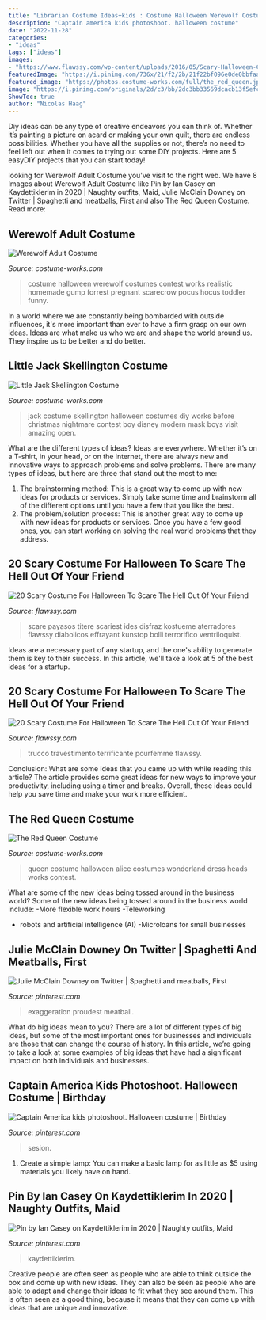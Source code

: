```yaml
---
title: "Librarian Costume Ideas+kids : Costume Halloween Werewolf Costumes Contest Works Realistic Homemade Gump Forrest Pregnant Scarecrow Pocus Hocus Toddler Funny"
description: "Captain america kids photoshoot. halloween costume"
date: "2022-11-28"
categories:
- "ideas"
tags: ["ideas"]
images:
- "https://www.flawssy.com/wp-content/uploads/2016/05/Scary-Halloween-Costume-Ideas-For-Girls.jpg"
featuredImage: "https://i.pinimg.com/736x/21/f2/2b/21f22bf096e0de0bbfaae182c3d78789.jpg"
featured_image: "https://photos.costume-works.com/full/the_red_queen.jpg"
image: "https://i.pinimg.com/originals/2d/c3/bb/2dc3bb33569dcacb13f5efc4ba8bcc84.jpg"
ShowToc: true
author: "Nicolas Haag"
---
```



Diy ideas can be any type of creative endeavors you can think of. Whether it’s painting a picture on acard or making your own quilt, there are endless possibilities. Whether you have all the supplies or not, there’s no need to feel left out when it comes to trying out some DIY projects. Here are 5 easyDIY projects that you can start today!

	

		
looking for Werewolf Adult Costume you've visit to the right web. We have 8 Images about Werewolf Adult Costume like Pin by Ian Casey on Kaydettiklerim in 2020 | Naughty outfits, Maid, Julie McClain Downey on Twitter | Spaghetti and meatballs, First and also The Red Queen Costume. Read more:
		
    
## Werewolf Adult Costume

<img loading=lazy src="http://photos.costume-works.com/full/werewolf2.jpg" onerror="this.onerror=null;this.src='https://tse4.mm.bing.net/th?id=OIP.1ad6L3PIE_h4EHUNk8TtOAHaJ3&amp;pid=15.1';" alt="Werewolf Adult Costume">

_Source: costume-works.com_

>costume halloween werewolf costumes contest works realistic homemade gump forrest pregnant scarecrow pocus hocus toddler funny. 

	

In a world where we are constantly being bombarded with outside influences, it's more important than ever to have a firm grasp on our own ideas. Ideas are what make us who we are and shape the world around us. They inspire us to be better and do better.

    
## Little Jack Skellington Costume

<img loading=lazy src="http://photos.costume-works.com/full/little_jack_skellington1.jpg" onerror="this.onerror=null;this.src='https://tse2.mm.bing.net/th?id=OIP.y4TAo7UZBTO4B69sdStIHAHaLO&amp;pid=15.1';" alt="Little Jack Skellington Costume">

_Source: costume-works.com_

>jack costume skellington halloween costumes diy works before christmas nightmare contest boy disney modern mask boys visit amazing open. 

	

What are the different types of ideas?
Ideas are everywhere. Whether it’s on a T-shirt, in your head, or on the internet, there are always new and innovative ways to approach problems and solve problems. 
There are many types of ideas, but here are three that stand out the most to me: 
1. The brainstorming method: This is a great way to come up with new ideas for products or services. Simply take some time and brainstorm all of the different options until you have a few that you like the best.
2. The problem/solution process: This is another great way to come up with new ideas for products or services. Once you have a few good ones, you can start working on solving the real world problems that they address. 

    
## 20 Scary Costume For Halloween To Scare The Hell Out Of Your Friend

<img loading=lazy src="http://www.flawssy.com/wp-content/uploads/2016/05/Scary-Halloween-costumes-ideas-clown.jpg" onerror="this.onerror=null;this.src='https://tse1.mm.bing.net/th?id=OIP.5zU46msu5l0n9CNibrFhjwHaLH&amp;pid=15.1';" alt="20 Scary Costume For Halloween To Scare The Hell Out Of Your Friend">

_Source: flawssy.com_

>scare payasos titere scariest ides disfraz kostueme aterradores flawssy diabolicos effrayant kunstop bolli terrorifico ventriloquist. 

	

Ideas are a necessary part of any startup, and the one's ability to generate them is key to their success. In this article, we'll take a look at 5 of the best ideas for a startup.

    
## 20 Scary Costume For Halloween To Scare The Hell Out Of Your Friend

<img loading=lazy src="https://www.flawssy.com/wp-content/uploads/2016/05/Scary-Halloween-Costume-Ideas-For-Girls.jpg" onerror="this.onerror=null;this.src='https://tse4.mm.bing.net/th?id=OIP.ZwTMXONQWIZVeJFljaJFSAHaLK&amp;pid=15.1';" alt="20 Scary Costume For Halloween To Scare The Hell Out Of Your Friend">

_Source: flawssy.com_

>trucco travestimento terrificante pourfemme flawssy. 

	

Conclusion: What are some ideas that you came up with while reading this article?
The article provides some great ideas for new ways to improve your productivity, including using a timer and breaks. Overall, these ideas could help you save time and make your work more efficient.

    
## The Red Queen Costume

<img loading=lazy src="https://photos.costume-works.com/full/the_red_queen.jpg" onerror="this.onerror=null;this.src='https://tse1.mm.bing.net/th?id=OIP.qYefprr2SlmOzKO7neclRQHaJ3&amp;pid=15.1';" alt="The Red Queen Costume">

_Source: costume-works.com_

>queen costume halloween alice costumes wonderland dress heads works contest. 

	

What are some of the new ideas being tossed around in the business world?
Some of the new ideas being tossed around in the business world include: 
-More flexible work hours 
-Teleworking 
- robots and artificial intelligence (AI) 
-Microloans for small businesses

    
## Julie McClain Downey On Twitter | Spaghetti And Meatballs, First

<img loading=lazy src="https://i.pinimg.com/736x/31/59/51/3159516068b84890ea2d06ab4757ebb5.jpg" onerror="this.onerror=null;this.src='https://tse4.mm.bing.net/th?id=OIP.sKe-WV_QMHzF2w-CIuQ7jgHaJA&amp;pid=15.1';" alt="Julie McClain Downey on Twitter | Spaghetti and meatballs, First">

_Source: pinterest.com_

>exaggeration proudest meatball. 

	

What do big ideas mean to you?
There are a lot of different types of big ideas, but some of the most important ones for businesses and individuals are those that can change the course of history. In this article, we’re going to take a look at some examples of big ideas that have had a significant impact on both individuals and businesses.

    
## Captain America Kids Photoshoot. Halloween Costume | Birthday

<img loading=lazy src="https://i.pinimg.com/originals/2d/c3/bb/2dc3bb33569dcacb13f5efc4ba8bcc84.jpg" onerror="this.onerror=null;this.src='https://tse4.mm.bing.net/th?id=OIP.4cbLs_UQfsTgZEzt-U264QHaKu&amp;pid=15.1';" alt="Captain America kids photoshoot. Halloween costume | Birthday">

_Source: pinterest.com_

>sesion. 

	

1. Create a simple lamp: You can make a basic lamp for as little as $5 using materials you likely have on hand.

    
## Pin By Ian Casey On Kaydettiklerim In 2020 | Naughty Outfits, Maid

<img loading=lazy src="https://i.pinimg.com/736x/21/f2/2b/21f22bf096e0de0bbfaae182c3d78789.jpg" onerror="this.onerror=null;this.src='https://tse3.mm.bing.net/th?id=OIP.xwPa1w404y3SkFC6MdwWiwHaLH&amp;pid=15.1';" alt="Pin by Ian Casey on Kaydettiklerim in 2020 | Naughty outfits, Maid">

_Source: pinterest.com_

>kaydettiklerim. 

	

Creative people are often seen as people who are able to think outside the box and come up with new ideas. They can also be seen as people who are able to adapt and change their ideas to fit what they see around them. This is often seen as a good thing, because it means that they can come up with ideas that are unique and innovative.

